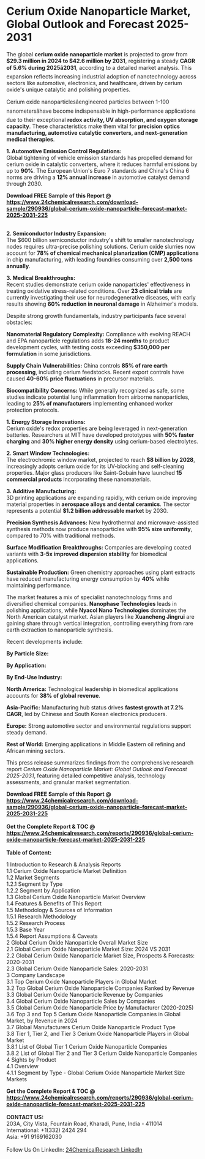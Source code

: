<h1>Cerium Oxide Nanoparticle Market, Global Outlook and Forecast 2025-2031</h1><p>The global <strong>cerium oxide nanoparticle market</strong> is projected to grow from <strong>$29.3 million in 2024 to $42.6 million by 2031</strong>, registering a steady <strong>CAGR of 5.6% during 2025â2031</strong>, according to a detailed market analysis. This expansion reflects increasing industrial adoption of nanotechnology across sectors like automotive, electronics, and healthcare, driven by cerium oxide's unique catalytic and polishing properties.</p><p>Cerium oxide nanoparticlesâengineered particles between 1-100 nanometersâhave become indispensable in high-performance applications due to their exceptional <strong>redox activity, UV absorption, and oxygen storage capacity</strong>. These characteristics make them vital for <strong>precision optics manufacturing, automotive catalytic converters, and next-generation medical therapies</strong>.</p><p><strong>1. Automotive Emission Control Regulations:</strong><br>
Global tightening of vehicle emission standards has propelled demand for cerium oxide in catalytic converters, where it reduces harmful emissions by up to <strong>90%</strong>. The European Union's Euro 7 standards and China's China 6 norms are driving a <strong>12% annual increase</strong> in automotive catalyst demand through 2030.</p><div><b>Download FREE Sample of this Report @ 
            <a href="https://www.24chemicalresearch.com/download-sample/290936/global-cerium-oxide-nanoparticle-forecast-market-2025-2031-225">
            https://www.24chemicalresearch.com/download-sample/290936/global-cerium-oxide-nanoparticle-forecast-market-2025-2031-225</a></b></div><br><p><strong>2. Semiconductor Industry Expansion:</strong><br>
The $600 billion semiconductor industry's shift to smaller nanotechnology nodes requires ultra-precise polishing solutions. Cerium oxide slurries now account for <strong>78% of chemical mechanical planarization (CMP) applications</strong> in chip manufacturing, with leading foundries consuming over <strong>2,500 tons annually</strong>.</p><p><strong>3. Medical Breakthroughs:</strong><br>
Recent studies demonstrate cerium oxide nanoparticles' effectiveness in treating oxidative stress-related conditions. Over <strong>23 clinical trials</strong> are currently investigating their use for neurodegenerative diseases, with early results showing <strong>60% reduction in neuronal damage</strong> in Alzheimer's models.</p><p>Despite strong growth fundamentals, industry participants face several obstacles:</p><p><strong>Nanomaterial Regulatory Complexity:</strong> Compliance with evolving REACH and EPA nanoparticle regulations adds <strong>18-24 months</strong> to product development cycles, with testing costs exceeding <strong>$350,000 per formulation</strong> in some jurisdictions.</p><p><strong>Supply Chain Vulnerabilities:</strong> China controls <strong>85% of rare earth processing</strong>, including cerium feedstocks. Recent export controls have caused <strong>40-60% price fluctuations</strong> in precursor materials.</p><p><strong>Biocompatibility Concerns:</strong> While generally recognized as safe, some studies indicate potential lung inflammation from airborne nanoparticles, leading to <strong>25% of manufacturers</strong> implementing enhanced worker protection protocols.</p><p><strong>1. Energy Storage Innovations:</strong><br>
Cerium oxide's redox properties are being leveraged in next-generation batteries. Researchers at MIT have developed prototypes with <strong>50% faster charging</strong> and <strong>30% higher energy density</strong> using cerium-based electrolytes.</p><p><strong>2. Smart Window Technologies:</strong><br>
The electrochromic window market, projected to reach <strong>$8 billion by 2028</strong>, increasingly adopts cerium oxide for its UV-blocking and self-cleaning properties. Major glass producers like Saint-Gobain have launched <strong>15 commercial products</strong> incorporating these nanomaterials.</p><p><strong>3. Additive Manufacturing:</strong><br>
3D printing applications are expanding rapidly, with cerium oxide improving material properties in <strong>aerospace alloys and dental ceramics</strong>. The sector represents a potential <strong>$1.2 billion addressable market</strong> by 2030.</p><p><strong>Precision Synthesis Advances:</strong> New hydrothermal and microwave-assisted synthesis methods now produce nanoparticles with <strong>95% size uniformity</strong>, compared to 70% with traditional methods.</p><p><strong>Surface Modification Breakthroughs:</strong> Companies are developing coated variants with <strong>3-5x improved dispersion stability</strong> for biomedical applications.</p><p><strong>Sustainable Production:</strong> Green chemistry approaches using plant extracts have reduced manufacturing energy consumption by <strong>40%</strong> while maintaining performance.</p><p>The market features a mix of specialist nanotechnology firms and diversified chemical companies. <strong>Nanophase Technologies</strong> leads in polishing applications, while <strong>Nyacol Nano Technologies</strong> dominates the North American catalyst market. Asian players like <strong>Xuancheng Jingrui</strong> are gaining share through vertical integration, controlling everything from rare earth extraction to nanoparticle synthesis.</p><p>Recent developments include:</p><p><strong>By Particle Size:</strong></p><p><strong>By Application:</strong></p><p><strong>By End-Use Industry:</strong></p><p><strong>North America:</strong> Technological leadership in biomedical applications accounts for <strong>38% of global revenue</strong>.</p><p><strong>Asia-Pacific:</strong> Manufacturing hub status drives <strong>fastest growth at 7.2% CAGR</strong>, led by Chinese and South Korean electronics producers.</p><p><strong>Europe:</strong> Strong automotive sector and environmental regulations support steady demand.</p><p><strong>Rest of World:</strong> Emerging applications in Middle Eastern oil refining and African mining sectors.</p><p>This press release summarizes findings from the comprehensive research report <em>Cerium Oxide Nanoparticle Market: Global Outlook and Forecast 2025-2031</em>, featuring detailed competitive analysis, technology assessments, and granular market segmentation.</p><div><b>Download FREE Sample of this Report @ 
            <a href="https://www.24chemicalresearch.com/download-sample/290936/global-cerium-oxide-nanoparticle-forecast-market-2025-2031-225">
            https://www.24chemicalresearch.com/download-sample/290936/global-cerium-oxide-nanoparticle-forecast-market-2025-2031-225</a></b></div><br><div><b>Get the Complete Report & TOC @ 
            <a href="https://www.24chemicalresearch.com/reports/290936/global-cerium-oxide-nanoparticle-forecast-market-2025-2031-225">
            https://www.24chemicalresearch.com/reports/290936/global-cerium-oxide-nanoparticle-forecast-market-2025-2031-225</a></b></div><br>
            <b>Table of Content:</b><p>1 Introduction to Research & Analysis Reports<br />
 1.1 Cerium Oxide Nanoparticle Market Definition<br />
 1.2 Market Segments<br />
 1.2.1 Segment by Type<br />
 1.2.2 Segment by Application<br />
 1.3 Global Cerium Oxide Nanoparticle Market Overview<br />
 1.4 Features & Benefits of This Report<br />
 1.5 Methodology & Sources of Information<br />
 1.5.1 Research Methodology<br />
 1.5.2 Research Process<br />
 1.5.3 Base Year<br />
 1.5.4 Report Assumptions & Caveats<br />
2 Global Cerium Oxide Nanoparticle Overall Market Size<br />
 2.1 Global Cerium Oxide Nanoparticle Market Size: 2024 VS 2031<br />
 2.2 Global Cerium Oxide Nanoparticle Market Size, Prospects & Forecasts: 2020-2031<br />
 2.3 Global Cerium Oxide Nanoparticle Sales: 2020-2031<br />
3 Company Landscape<br />
 3.1 Top Cerium Oxide Nanoparticle Players in Global Market<br />
 3.2 Top Global Cerium Oxide Nanoparticle Companies Ranked by Revenue<br />
 3.3 Global Cerium Oxide Nanoparticle Revenue by Companies<br />
 3.4 Global Cerium Oxide Nanoparticle Sales by Companies<br />
 3.5 Global Cerium Oxide Nanoparticle Price by Manufacturer (2020-2025)<br />
 3.6 Top 3 and Top 5 Cerium Oxide Nanoparticle Companies in Global Market, by Revenue in 2024<br />
 3.7 Global Manufacturers Cerium Oxide Nanoparticle Product Type<br />
 3.8 Tier 1, Tier 2, and Tier 3 Cerium Oxide Nanoparticle Players in Global Market<br />
 3.8.1 List of Global Tier 1 Cerium Oxide Nanoparticle Companies<br />
 3.8.2 List of Global Tier 2 and Tier 3 Cerium Oxide Nanoparticle Companies<br />
4 Sights by Product<br />
 4.1 Overview<br />
 4.1.1 Segment by Type - Global Cerium Oxide Nanoparticle Market Size Markets</p><div><b>Get the Complete Report & TOC @ 
            <a href="https://www.24chemicalresearch.com/reports/290936/global-cerium-oxide-nanoparticle-forecast-market-2025-2031-225">
            https://www.24chemicalresearch.com/reports/290936/global-cerium-oxide-nanoparticle-forecast-market-2025-2031-225</a></b></div><br><b>CONTACT US:</b><br>
            203A, City Vista, Fountain Road, Kharadi, Pune, India - 411014<br>
            International: +1(332) 2424 294<br>
            Asia: +91 9169162030 <br><br>
            Follow Us On LinkedIn: <a href="https://www.linkedin.com/company/24chemicalresearch/">24ChemicalResearch LinkedIn</a>